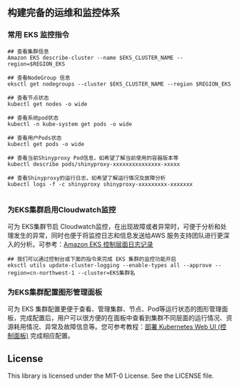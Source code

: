 ## 构建完备的运维和监控体系

### 常用 EKS 监控指令

```
## 查看集群信息
Amazon EKS describe-cluster --name $EKS_CLUSTER_NAME --region=$REGION_EKS

## 查看NodeGroup 信息
eksctl get nodegroups --cluster $EKS_CLUSTER_NAME --region $REGION_EKS

## 查看节点状态
kubectl get nodes -o wide

## 查看系统pod状态
kubectl -n kube-system get pods -o wide

## 查看用户Pods状态
kubectl get pods -o wide

## 查看当前Shinyproxy Pod信息，如希望了解当前使用的容器版本等
kubectl describe pods/shinyproxy-xxxxxxxxxxxxxxx-xxxxx

## 查看Shinyproxy的运行日志，如希望了解运行情况及故障分析
kubectl logs -f -c shinyproxy shinyproxy-xxxxxxxxx-xxxxxxx


```

### 为EKS集群启用Cloudwatch监控

可为 EKS集群节启 Cloudwatch监控，在出现故障或者异常时，可便于分析和处理发生的异常，同时也便于将监控日志和信息发送给AWS 服务支持团队进行更深入的分析。可参考：[Amazon EKS 控制层面日志记录](https://docs.aws.amazon.com/zh_cn/eks/latest/userguide/control-plane-logs.html)

```
## 我们可以通过控制台或下面的指令来完成 EKS 集群的监控功能开启
eksctl utils update-cluster-logging --enable-types all --approve --region=cn-northwest-1 --cluster=EKS集群名

```

### 为EKS集群配置图形管理面板

可为 EKS 集群配置更便于查看、管理集群、节点、Pod等运行状态的图形管理面板，完成配置后，用户可以很方便的在面板中查看到集群不同层面的运行情况、资源耗用情况、异常及故障信息等。您可参考教程：[部署 Kubernetes Web UI (控制面板)](https://docs.aws.amazon.com/zh_cn/eks/latest/userguide/dashboard-tutorial.html) 完成相应配置。


## License

This library is licensed under the MIT-0 License. See the LICENSE file.

